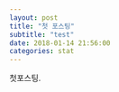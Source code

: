 ```yaml
---
layout: post
title: "첫 포스팅"
subtitle: "test"
date: 2018-01-14 21:56:00
categories: stat
---
```




첫포스팅. 